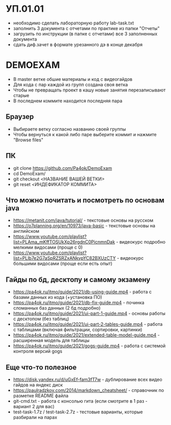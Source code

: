 # УП.01.01
- необходимо сделать лабораторную работу lab-task.txt
- заполнить 3 документа с отчетами по практике из папки "Отчеты"
- загрузить по инструкции (в папке с отчетами) все 3 заполненных документа
- сдать диф.зачет в формате урезанного дэ в конце декабря

# DEMOEXAM
- В master ветке обшие материалы и код с видеогайдов
- Для кода с пар каждой из групп создана своя ветка
- Чтобы не превращать проект в кашу новые занятия перезаписывают старые
- В последнем коммите находится последняя пара

## Браузер
- Выбираете ветку согласно названию своей группы
- Чтобы вернуться к какой либо паре выберите коммит и нажмите "Browse files"

## ПК
- git clone https://github.com/Pa4ok/DemoExam
- cd DemoExam/
- git checkout <НАЗВАНИЕ ВАШЕЙ ВЕТКИ>
- git reset <ИНДЕФИКАТОР КОММИТА>

## Что можно почитать и посмотреть по основам java
- https://metanit.com/java/tutorial/ - текстовые основы на русском
- https://o7planning.org/en/10973/java-basic - текстовые основы на английском
- https://www.youtube.com/playlist?list=PLAma_mKffTOSUkXp26rgdnC0PicnmnDak - видеокурс подробно мелкими видосами (проще с 0)
- https://www.youtube.com/playlist?list=PLlb7e2G7aSpRZSRZxANkvpYC82BXUzCTY - видеокурс большими видосами (проще если есть опыт)


## Гайды по бд, десктопу и самому экзамену
- https://pa4ok.ru/itmo/guide/2021/db-using-guide.mp4 - работа с базами данных из кода (+установка ПО)
- https://pa4ok.ru/itmo/guide/2021/db-fix-guide.mp4 - починка сломанных баз данных (2 бд подробно)
- https://pa4ok.ru/itmo/guide/2021/ui-part-1-guide.mp4 - основы работы с десктопом (без таблиц)
- https://pa4ok.ru/itmo/guide/2021/ui-part-2-tables-guide.mp4 - работа с таблицами (включая фильтрации, сортировки, картинки)
- https://pa4ok.ru/itmo/guide/2021/extended-table-model-guide.mp4 - расширенная модель для таблицы
- https://pa4ok.ru/itmo/guide/2021/gogs-guide.mp4 - работа с системой контроля версий gogs

## Еще что-то полезное
- https://disk.yandex.ru/d/uGxEf-fam3fT7w - дублирование всех видео гайдов на яндекс диск
- https://paulradzkov.com/2014/markdown_cheatsheet/ - справочник по разметке README файла
- git-cmd.txt - работа с консолью гита (если смотрите в 1 раз - вариант 2 для вас)
- test-task-1.7z / test-task-2.7z - тестовые варианты, которые разбирали на парах